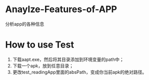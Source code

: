 # Anaylze-Features-of-APP
  分析app的各种信息

# How to use Test
  1. 下载aapt.exe，然后将其目录添加到环境变量的path中；
  2. 下载一个apk，放到任意目录；
  2. 更改test_readingApp里面的absPath，变成你当前apk的绝对路径。
